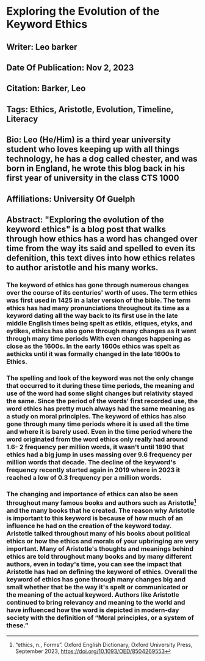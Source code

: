 # Exploring the Evolution of the Keyword Ethics
## Writer: Leo barker
## Date Of Publication: Nov 2, 2023
## Citation: Barker, Leo
## Tags: Ethics, Aristotle, Evolution, Timeline, Literacy
## Bio: Leo (He/Him) is a third year university student who loves keeping up with all things technology, he has a dog called chester, and was born in England, he wrote this blog back in his first year of university in the class CTS 1000
## Affiliations: University Of Guelph
## Abstract: "Exploring the evolution of the keyword ethics" is a blog post that walks through how ethics has a word has changed over time from the way its said and spelled to even its defenition, this text dives into how ethics relates to author aristotle and his many works.
### The keyword of ethics has gone through numerous changes over the course of its centuries' worth of uses. The term ethics was first used in 1425 in a later version of the bible. The term ethics has had many pronunciations throughout its time as a keyword dating all the way back to its first use in the late middle English times being spelt as etikis, etiques, etyks, and eytikes, ethics has also gone through many changes as it went through many time periods With even changes happening as close as the 1600s. In the early 1600s ethics was spelt as aethicks until it was formally changed in the late 1600s to Ethics. 

### The spelling and look of the keyword was not the only change that occurred to it during these time periods, the meaning and use of the word had some slight changes but relativity stayed the same. Since the period of the words' first recorded use, the word ethics has pretty much always had the same meaning as a study on moral principles. The keyword of ethics has also gone through many time periods where it is used all the time and where it is barely used.  Even in the time period where the word originated from the word ethics only really had around 1.6- 2 frequency per million words, it wasn't until 1890 that ethics had a big jump in uses massing over 9.6 frequency per million words that decade.  The decline of the keyword's frequency recently started again in 2019 where in 2023 it reached a low of 0.3 frequency per a million words. 

### The changing and importance of ethics can also be seen throughout many famous books and authors such as Aristotle[^1] and the many books that he created. The reason why Aristotle is important to this keyword is because of how much of an influence he had on the creation of the keyword today. Aristotle talked throughout many of his books about political ethics or how the ethics and morals of your upbringing are very important. Many of Aristotle's thoughts and meanings behind ethics are told throughout many books and by many different authors, even in today's time, you can see the impact that Aristotle has had on defining the keyword of ethics. Overall the keyword of ethics has gone through many changes big and small whether that be the way it's spelt or communicated or the meaning of the actual keyword. Authors like Aristotle continued to bring relevancy and meaning to the world and have influenced how the word is depicted in modern-day society with the definition of “Moral principles, or a system of these.” 





[^1]: “ethics, n., Forms”. Oxford English Dictionary, Oxford University Press, September 2023, 
<https://doi.org/10.1093/OED/8504269553> 


